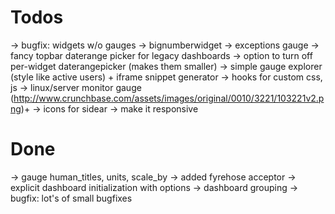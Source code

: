 Todos
=====

  → bugfix: widgets w/o gauges
  → bignumberwidget
  → exceptions gauge
  → fancy topbar daterange picker for legacy dashboards
  → option to turn off per-widget daterangepicker (makes them smaller)
  → simple gauge explorer (style like active users) + iframe snippet generator
  → hooks for custom css, js
  → linux/server monitor gauge (http://www.crunchbase.com/assets/images/original/0010/3221/103221v2.png)+ 
  → icons for sidear
  → make it responsive

Done
====

  → gauge human_titles, units, scale_by
  → added fyrehose acceptor
  → explicit dashboard initialization with options -> dashboard grouping
  → bugfix: lot's of small bugfixes
